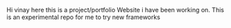 Hi vinay here this is a project/portfolio Website i have been working on. This is an experimental repo for me to try new frameworks 

